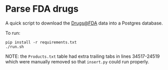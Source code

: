 # Parse FDA drugs

A quick script to download the [Drugs@FDA](https://www.fda.gov/Drugs/InformationOnDrugs/ucm079750.htm) data into a Postgres database.

To run:
```
pip install -r requirements.txt
./run.sh
```

NOTE: the `Products.txt` table had extra trailing tabs in lines 34517-24519 which were manually removed so that `insert.py` could run properly.
